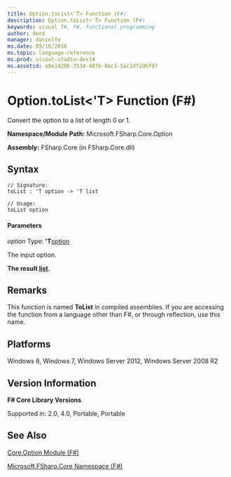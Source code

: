 ```yaml
---
title: Option.toList<'T> Function (F#)
description: Option.toList<'T> Function (F#)
keywords: visual f#, f#, functional programming
author: dend
manager: danielfe
ms.date: 05/16/2016
ms.topic: language-reference
ms.prod: visual-studio-dev14
ms.assetid: a8e1420b-3534-48fb-8ac1-5ac2df2d6f97 
---
```


# Option.toList<'T> Function (F#)

Convert the option to a list of length 0 or 1.

**Namespace/Module Path:** Microsoft.FSharp.Core.Option

**Assembly:** FSharp.Core (in FSharp.Core.dll)


## Syntax

```
// Signature:
toList : 'T option -> 'T list

// Usage:
toList option
```

#### Parameters
*option*
Type: **'T**[option](https://msdn.microsoft.com/library/b08add48-34bf-4410-80a1-ef6a8daddc58)


The input option.



**The result [list](https://msdn.microsoft.com/library/dd7cd330-4bb6-4e28-b458-0ea62c6b0b04).**
## Remarks
This function is named **ToList** in compiled assemblies. If you are accessing the function from a language other than F#, or through reflection, use this name.


## Platforms
Windows 8, Windows 7, Windows Server 2012, Windows Server 2008 R2


## Version Information
**F# Core Library Versions**

Supported in: 2.0, 4.0, Portable, Portable




## See Also
[Core.Option Module &#40;F&#35;&#41;](Core.Option-Module-%5BFSharp%5D.md)

[Microsoft.FSharp.Core Namespace &#40;F&#35;&#41;](Microsoft.FSharp.Core-Namespace-%5BFSharp%5D.md)


